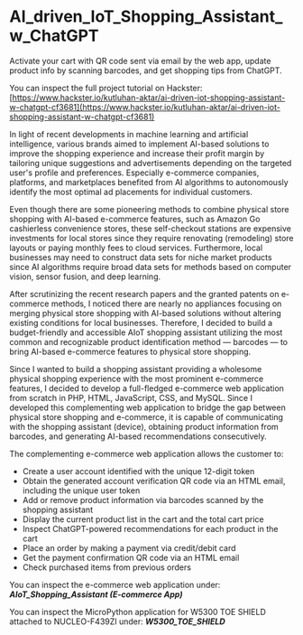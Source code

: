 # AI_driven_IoT_Shopping_Assistant_w_ChatGPT
Activate your cart with QR code sent via email by the web app, update product info by scanning barcodes, and get shopping tips from ChatGPT.

You can inspect the full project tutorial on Hackster:
[https://www.hackster.io/kutluhan-aktar/ai-driven-iot-shopping-assistant-w-chatgpt-cf3681](https://www.hackster.io/kutluhan-aktar/ai-driven-iot-shopping-assistant-w-chatgpt-cf3681)

In light of recent developments in machine learning and artificial intelligence, various brands aimed to implement AI-based solutions to improve the shopping experience and increase their profit margin by tailoring unique suggestions and advertisements depending on the targeted user's profile and preferences. Especially e-commerce companies, platforms, and marketplaces benefited from AI algorithms to autonomously identify the most optimal ad placements for individual customers.

Even though there are some pioneering methods to combine physical store shopping with AI-based e-commerce features, such as Amazon Go cashierless convenience stores, these self-checkout stations are expensive investments for local stores since they require renovating (remodeling) store layouts or paying monthly fees to cloud services. Furthermore, local businesses may need to construct data sets for niche market products since AI algorithms require broad data sets for methods based on computer vision, sensor fusion, and deep learning.

After scrutinizing the recent research papers and the granted patents on e-commerce methods, I noticed there are nearly no appliances focusing on merging physical store shopping with AI-based solutions without altering existing conditions for local businesses. Therefore, I decided to build a budget-friendly and accessible AIoT shopping assistant utilizing the most common and recognizable product identification method — barcodes — to bring AI-based e-commerce features to physical store shopping.

Since I wanted to build a shopping assistant providing a wholesome physical shopping experience with the most prominent e-commerce features, I decided to develop a full-fledged e-commerce web application from scratch in PHP, HTML, JavaScript, CSS, and MySQL. Since I developed this complementing web application to bridge the gap between physical store shopping and e-commerce, it is capable of communicating with the shopping assistant (device), obtaining product information from barcodes, and generating AI-based recommendations consecutively.

The complementing e-commerce web application allows the customer to:

- Create a user account identified with the unique 12-digit token
- Obtain the generated account verification QR code via an HTML email, including the unique user token
- Add or remove product information via barcodes scanned by the shopping assistant
- Display the current product list in the cart and the total cart price
- Inspect ChatGPT-powered recommendations for each product in the cart
- Place an order by making a payment via credit/debit card
- Get the payment confirmation QR code via an HTML email
- Check purchased items from previous orders

You can inspect the e-commerce web application under:
***AIoT_Shopping_Assistant (E-commerce App)***

You can inspect the MicroPython application for W5300 TOE SHIELD attached to NUCLEO-F439ZI under:
***W5300_TOE_SHIELD***
